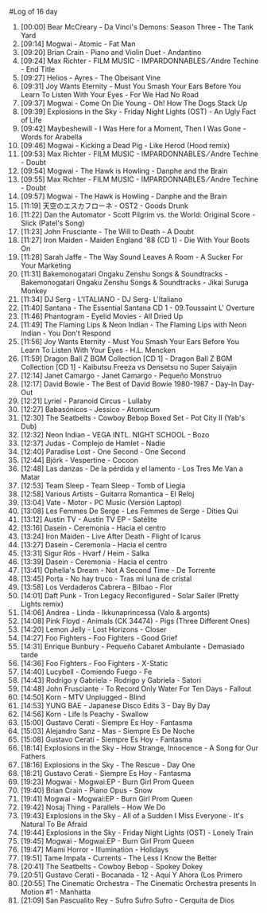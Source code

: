 #Log of 16 day

1. [00:00] Bear McCreary - Da Vinci's Demons: Season Three - The Tank Yard
1. [09:14] Mogwai - Atomic - Fat Man
1. [09:20] Brian Crain - Piano and Violin Duet - Andantino
1. [09:24] Max Richter - FILM MUSIC - IMPARDONNABLES ⁄ Andre Techine - End Title
1. [09:27] Helios - Ayres - The Obeisant Vine
1. [09:31] Joy Wants Eternity - Must You Smash Your Ears Before You Learn To Listen With Your Eyes - For We Had No Road
1. [09:37] Mogwai - Come On Die Young - Oh! How The Dogs Stack Up
1. [09:39] Explosions in the Sky - Friday Night Lights (OST) - An Ugly Fact of Life
1. [09:42] Maybeshewill - I Was Here for a Moment, Then I Was Gone - Words for Arabella
1. [09:46] Mogwai - Kicking a Dead Pig - Like Herod (Hood remix)
1. [09:53] Max Richter - FILM MUSIC - IMPARDONNABLES ⁄ Andre Techine - Doubt
1. [09:54] Mogwai - The Hawk is Howling - Danphe and the Brain
1. [09:55] Max Richter - FILM MUSIC - IMPARDONNABLES ⁄ Andre Techine - Doubt
1. [09:57] Mogwai - The Hawk is Howling - Danphe and the Brain
1. [11:19] 天空のエスカフローネ - OST2 - Goods Drunk
1. [11:22] Dan the Automator - Scott Pilgrim vs. the World: Original Score - Slick (Patel's Song)
1. [11:23] John Frusciante - The Will to Death - A Doubt
1. [11:27] Iron Maiden - Maiden England '88 (CD 1) - Die With Your Boots On
1. [11:28] Sarah Jaffe - The Way Sound Leaves A Room - A Sucker For Your Marketing
1. [11:31] Bakemonogatari Ongaku Zenshu Songs & Soundtracks - Bakemonogatari Ongaku Zenshu Songs & Soundtracks - Jikai Suruga Monkey
1. [11:34] DJ Serg - L'ITALIANO - DJ Serg- L'Italiano
1. [11:40] Santana - The Essential Santana CD 1 - 09.Toussaint L' Overture
1. [11:46] Phantogram - Eyelid Movies - All Dried Up
1. [11:49] The Flaming Lips & Neon Indian - The Flaming Lips with Neon Indian - You Don't Respond
1. [11:56] Joy Wants Eternity - Must You Smash Your Ears Before You Learn To Listen With Your Eyes - H.L. Mencken
1. [11:59] Dragon Ball Z BGM Collection [CD 1] - Dragon Ball Z BGM Collection [CD 1] - Kaibutsu Freeza vs Densetsu no Super Saiyajin
1. [12:14] Janet Camargo - Janet Camargo - Pequeño Monstruo
1. [12:17] David Bowie - The Best of David Bowie 1980-1987 - Day-In Day-Out
1. [12:21] Lyriel - Paranoid Circus - Lullaby
1. [12:27] Babasónicos - Jessico - Atomicum
1. [12:30] The Seatbelts - Cowboy Bebop Boxed Set - Pot City II (Yab's Dub)
1. [12:32] Neon Indian - VEGA INTL. NIGHT SCHOOL - Bozo
1. [12:37] Judas - Complejo de Hamlet - Nadie
1. [12:40] Paradise Lost - One Second - One Second
1. [12:44] Björk - Vespertine - Cocoon
1. [12:48] Las danzas - De la pérdida y el lamento - Los Tres Me Van a Matar
1. [12:53] Team Sleep - Team Sleep - Tomb of Liegia
1. [12:58] Various Artists - Guitarra Romantica - El Reloj
1. [13:04] Vate - Motor - PC Music (Versión Laptop)
1. [13:08] Les Femmes De Serge - Les Femmes de Serge - Dities Qui
1. [13:12] Austin TV - Austin TV EP - Satélite
1. [13:16] Dasein - Ceremonia - Hacia el centro
1. [13:24] Iron Maiden - Live After Death - Flight of Icarus
1. [13:27] Dasein - Ceremonia - Hacia el centro
1. [13:31] Sigur Rós - Hvarf / Heim - Salka
1. [13:39] Dasein - Ceremonia - Hacia el centro
1. [13:41] Ophelia's Dream - Not A Second Time - De Torrente
1. [13:45] Porta - No hay truco - Tras mi luna de cristal
1. [13:58] Los Verdaderos Cabrera - Bilbao - Flor
1. [14:01] Daft Punk - Tron Legacy Reconfigured - Solar Sailer (Pretty Lights remix)
1. [14:06] Andrea - Linda - Ikkunaprincessa (Valo & argonts)
1. [14:08] Pink Floyd - Animals (CK 34474) - Pigs (Three Different Ones)
1. [14:20] Lemon Jelly - Lost Horizons - Closer
1. [14:27] Foo Fighters - Foo Fighters - Good Grief
1. [14:31] Enrique Bunbury - Pequeño Cabaret Ambulante - Demasiado tarde
1. [14:36] Foo Fighters - Foo Fighters - X-Static
1. [14:40] Lucybell - Comiendo Fuego - Fe
1. [14:43] Rodrigo y Gabriela - Rodrigo y Gabriela - Satori
1. [14:48] John Frusciante - To Record Only Water For Ten Days - Fallout
1. [14:50] Korn - MTV Unplugged - Blind
1. [14:53] YUNG BAE - Japanese Disco Edits 3 - Day By Day
1. [14:56] Korn - Life Is Peachy - Swallow
1. [15:00] Gustavo Cerati - Siempre Es Hoy - Fantasma
1. [15:03] Alejandro Sanz - Mas - Siempre Es De Noche
1. [15:08] Gustavo Cerati - Siempre Es Hoy - Fantasma
1. [18:14] Explosions in the Sky - How Strange, Innocence - A Song for Our Fathers
1. [18:16] Explosions in the Sky - The Rescue - Day One
1. [18:21] Gustavo Cerati - Siempre Es Hoy - Fantasma
1. [19:23] Mogwai - Mogwai:EP - Burn Girl Prom Queen
1. [19:40] Brian Crain - Piano Opus - Snow
1. [19:41] Mogwai - Mogwai:EP - Burn Girl Prom Queen
1. [19:42] Nosaj Thing - Parallels - How We Do
1. [19:43] Explosions in the Sky - All of a Sudden I Miss Everyone - It's Natural To Be Afraid
1. [19:44] Explosions in the Sky - Friday Night Lights (OST) - Lonely Train
1. [19:45] Mogwai - Mogwai:EP - Burn Girl Prom Queen
1. [19:47] Miami Horror - Illumination - Holidays
1. [19:51] Tame Impala - Currents - The Less I Know the Better
1. [20:41] The Seatbelts - Cowboy Bebop - Spokey Dokey
1. [20:51] Gustavo Cerati - Bocanada - 12 - Aquí Y Ahora (Los Primero
1. [20:55] The Cinematic Orchestra - The Cinematic Orchestra presents In Motion #1 - Manhatta
1. [21:09] San Pascualito Rey - Sufro Sufro Sufro - Cerquita de Dios
